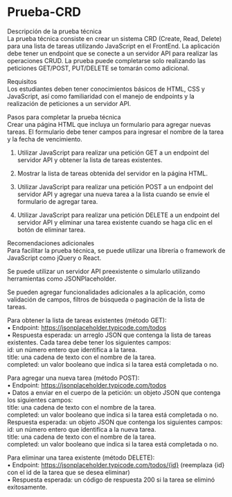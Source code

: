 # Prueba-CRD

Descripción de la prueba técnica  
La prueba técnica consiste en crear un sistema CRD (Create, Read, Delete) para una lista de tareas utilizando JavaScript en el FrontEnd. La aplicación debe tener un endpoint que se conecte a un servidor API para realizar las operaciones CRUD. La prueba puede completarse solo realizando las peticiones GET/POST, PUT/DELETE se tomarán como adicional.  

Requisitos  
Los estudiantes deben tener conocimientos básicos de HTML, CSS y JavaScript, así como familiaridad con el manejo de endpoints y la realización de peticiones a un servidor API.  

Pasos para completar la prueba técnica  
Crear una página HTML que incluya un formulario para agregar nuevas tareas. El formulario debe tener campos para ingresar el nombre de la tarea y la fecha de vencimiento.  

1.	Utilizar JavaScript para realizar una petición GET a un endpoint del servidor API y obtener la lista de tareas existentes.  

2.	Mostrar la lista de tareas obtenida del servidor en la página HTML.  

3.	Utilizar JavaScript para realizar una petición POST a un endpoint del servidor API y agregar una nueva tarea a la lista cuando se envíe el formulario de agregar tarea.  


4.	Utilizar JavaScript para realizar una petición DELETE a un endpoint del servidor API y eliminar una tarea existente cuando se haga clic en el botón de eliminar tarea.  

Recomendaciones adicionales  
Para facilitar la prueba técnica, se puede utilizar una librería o framework de JavaScript como jQuery o React.  

Se puede utilizar un servidor API preexistente o simularlo utilizando herramientas como JSONPlaceholder.  

Se pueden agregar funcionalidades adicionales a la aplicación, como validación de campos, filtros de búsqueda o paginación de la lista de tareas.  
  
Para obtener la lista de tareas existentes (método GET):  
•	Endpoint: https://jsonplaceholder.typicode.com/todos  
•	Respuesta esperada: un arreglo JSON que contenga la lista de tareas existentes. Cada tarea debe tener los siguientes campos:  
id: un número entero que identifica a la tarea.  
title: una cadena de texto con el nombre de la tarea.  
completed: un valor booleano que indica si la tarea está completada o no.  
  
Para agregar una nueva tarea (método POST):  
•	Endpoint: https://jsonplaceholder.typicode.com/todos  
•	Datos a enviar en el cuerpo de la petición: un objeto JSON que contenga los siguientes campos:  
title: una cadena de texto con el nombre de la tarea.  
completed: un valor booleano que indica si la tarea está completada o no.  
Respuesta esperada: un objeto JSON que contenga los siguientes campos:  
id: un número entero que identifica a la nueva tarea.  
title: una cadena de texto con el nombre de la tarea.  
completed: un valor booleano que indica si la tarea está completada o no.  
  
Para eliminar una tarea existente (método DELETE):  
•	Endpoint: https://jsonplaceholder.typicode.com/todos/{id} (reemplaza {id} con el id de la tarea que se desea eliminar)  
•	Respuesta esperada: un código de respuesta 200 si la tarea se eliminó exitosamente.  
